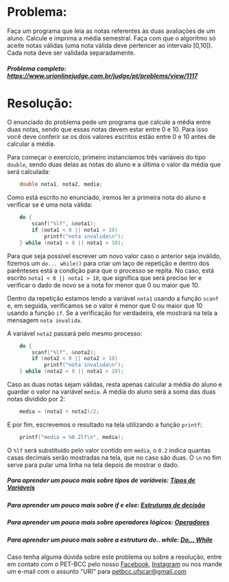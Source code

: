 # Problema:

Faça um programa que leia as notas referentes às duas avaliações de um aluno. Calcule e imprima a média semestral. Faça com que o algoritmo só aceite notas válidas (uma nota válida deve pertencer ao intervalo [0,10]). Cada nota deve ser validada separadamente.

##### Problema completo: https://www.urionlinejudge.com.br/judge/pt/problems/view/1117

# Resolução:

O enunciado do problema pede um programa que calcule a média entre duas notas, sendo que essas notas devem estar entre 0 e 10. Para isso você deve conferir se os dois valores escritos estão entre 0 e 10 antes de calcular a média.

Para começar o exercício, primeiro instanciamos três variáveis do tipo `double`, sendo duas delas as notas do aluno e a última o valor da média que será calculada:
```c
    double nota1, nota2, media;
```
Como está escrito no enunciado, iremos ler a primeira nota do aluno e verificar se é uma nota válida:
```c
    do {
        scanf("%lf", &nota1);
        if (nota1 < 0 || nota1 > 10)
            printf("nota invalida\n");
    } while (nota1 < 0 || nota1 > 10);
```
Para que seja possível escrever um novo valor caso o anterior seja inválido, fizemos um `do... while()` para criar um laço de repetição e dentro dos parênteses está a condição para que o processo se repita. No caso, está escrito `nota1 < 0 || nota1 > 10`, que significa que será preciso ler e verificar o dado de novo se a nota for menor que 0 ou maior que 10.

Dentro da repetição estamos lendo a variável `nota1` usando a função `scanf` e, em seguida, verificamos se o valor é menor que 0 ou maior que 10 usando a função `if`. Se a verificação for verdadeira, ele mostrará na tela a mensagem `nota invalida`.

A variável `nota2` passará pelo mesmo processo:
```c
    do {
        scanf("%lf", &nota2);
        if (nota2 < 0 || nota2 > 10)
            printf("nota invalida\n");
    } while (nota2 < 0 || nota1 > 10);
```
Caso as duas notas sejam válidas, resta apenas calcular a média do aluno e guardar o valor na variável `media`. A média do aluno será a soma das duas notas dividido por 2:
```c
    media = (nota1 + nota2)/2;
```
E por fim, escrevemos o resultado na tela utilizando a função `printf`:
```c
    printf("media = %0.2lf\n", media);
```
O `%lf` será substituído pelo valor contido em `media`,  o `0.2` indica quantas casas decimais serão mostradas na tela, que no caso são duas. O `\n` no fim serve para pular uma linha na tela depois de mostrar o dado.

##### Para aprender um pouco mais sobre tipos de variáveis: [Tipos de Variáveis](http://linguagemc.com.br/tipos-de-dados-em-c/)
##### Para aprender um pouco mais sobre if e else: [Estruturas de decisão](http://linguagemc.com.br/estrutura-de-decisao-if-em-linguagem-c/)
##### Para aprender um pouco mais sobre operadores lógicos: [Operadores](http://linguagemc.com.br/operadores-logicos-em-c/)
##### Para aprender um pouco mais sobre a estrutura do.. while: [Do... While](http://linguagemc.com.br/comando-do-while/)

Caso tenha alguma dúvida sobre este problema ou sobre a resolução, entre em contato com o PET-BCC pelo nosso
[Facebook](https://www.facebook.com/petbcc/),
[Instagram](https://www.instagram.com/petbcc.ufscar/)
ou nos mande um e-mail com o assunto "URI" para  petbcc.ufscar@gmail.com
